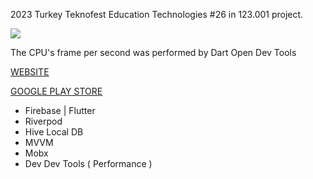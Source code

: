 2023 Turkey Teknofest Education Technologies
#26 in 123.001 project.

![](https://play-lh.googleusercontent.com/sRilQz4Hk3-kpKfskGXTHYWVT5okYrfPdEyMfRPpF68hZNYU31RJ_EPA0QaQisU_RqM=w480-h960)

The CPU's frame per second was performed by Dart Open Dev Tools

[WEBSITE](https://etimo.net)

[GOOGLE PLAY STORE](https://play.google.com/store/apps/details?id=com.etimo.etimology)

- Firebase | Flutter
- Riverpod 
- Hive Local DB
- MVVM
- Mobx
- Dev Dev Tools ( Performance )
 
